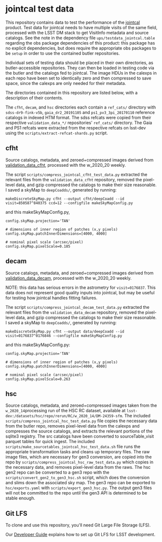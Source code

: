 # jointcal test data

This repository contains data to test the performance of the [jointcal](http://github.com/lsst/jointcal) product. Test data for jointcal needs to have multiple visits of the same field, processed with the LSST DM stack to get VisitInfo metadata and source catalogs.
See the note in the dependency file `ups/testdata_jointcal.table` regarding the obs package dependencies of this product: this package has no explicit dependencies, but does require the appropriate obs packages to be `setup` in order to use the contained butler repositories.

Individual sets of testing data should be placed in their own directories, as butler-accessible repositories. They can then be loaded in testing code via the butler and the catalogs fed to jointcal. The image HDUs in the calexps in each repo have been set to identically zero and then compressed to save space, since the calexps are only needed for their metadata.

The directories contained in this repository are listed below, with a description of their contents.

The `cfht`, `decam`, and `hsc` directories each contain a `ref_cats/` directory with `sdss-dr9-fink-v5b`, `gaia_dr2_20191105` and `ps1_pv3_3pi_20170110` reference catalogs in indexed HTM format.
The sdss refcats were copied from their respective `validation_data_*/` repositories' `ref_cats/` directory.
The Gaia and PS1 refcats were extracted from the respective refcats on lsst-dev using the `scripts/extract-refcat-shards.py` script.

## cfht

Source catalogs, metadata, and zeroed+compressed images derived from [validation_data_cfht](https://github.com/lsst/validation_data_cfht), processed with the w_2020_20 weekly.

The script `scripts/compress_jointcal_cfht_test_data.py` extracted the relevant files from the `validation_data_cfht` repository, removed the pixel-level data, and gzip compressed the catalogs to make their size reasonable. I saved a skyMap to `deepCoadds/`, generated by running:

```
makeDiscreteSkyMap.py cfht --output cfht/deepCoadd --id visit=850587^840375 ccd=12 --configfile makeSkyMapConfig.py
```

and this makeSkyMapConfig.py,

```
config.skyMap.projection='TAN'

# dimensions of inner region of patches (x,y pixels)
config.skyMap.patchInnerDimensions=[4000, 4000]

# nominal pixel scale (arcsec/pixel)
config.skyMap.pixelScale=0.185
```

## decam

Source catalogs, metadata, and zeroed+compressed images derived from [validation_data_decam](https://github.com/lsst/validation_data_decam), processed with the w_2020_20 weekly.

NOTE: this data has serious errors in the astrometry for `visit=0176837`.
This data does not represent good quality inputs into jointcal, but may be useful for testing how jointcal handles fitting failures.

The script `scripts/compress_jointcal_decam_test_data.py` extracted the relevant files from the `validation_data_decam` repository, removed the pixel-level data, and gzip compressed the catalogs to make their size reasonable. I saved a skyMap to `deepCoadds/`, generated by running:

```
makeDiscreteSkyMap.py cfht --output data/deepCoadd --id visit=0176837^0176846 --configfile makeSkyMapConfig.py
```

and this makeSkyMapConfig.py:


```
config.skyMap.projection='TAN'

# dimensions of inner region of patches (x,y pixels)
config.skyMap.patchInnerDimensions=[4000, 4000]

# nominal pixel scale (arcsec/pixel)
config.skyMap.pixelScale=0.263
```

## hsc

Source catalogs, metadata, and zeroed+compressed images taken from the `w_2020_14`processing run of the HSC RC dataset, available at `lsst-dev:/datasets/hsc/repo/rerun/RC/w_2020_14/DM-24359-sfm`.
The included `scripts/compress_jointcal_hsc_test_data.py` file copies the necessary data from the butler repo, removes pixel-level data from the calexps and compresses the source catalogs, and extracts the relevant portions of the sqlite3 registry.
The src catalogs have been converted to sourceTable_visit parquet tables for quick ingest.  The included `scripts/make_sourcetables_jointcal_hsc_test_data.sh` file runs the appropriate transformation tasks and cleans up temporary files.
The raw image files, which are necessary for gen3 conversion, are copied into the repo by `scripts/compress_jointcal_hsc_raw_test_data.py` which copies in the necessary data, and removes pixel-level data from the raws.
The hsc gen2 repo can be converted to a gen3 repo with the `scripts/convert_gen2_to_gen3_hsc.sh` script, which does the conversion and slims down the associated sky map.  The gen3 repo can be exported to `hsc/exports.yaml` with `scripts/export_gen3_hsc.py`.  The output gen3 files will not be committed to the repo until the gen3 API is determined to be stable enough.

## Git LFS

To clone and use this repository, you'll need Git Large File Storage (LFS).

Our [Developer Guide](http://developer.lsst.io/en/latest/tools/git_lfs.html)
explains how to set up Git LFS for LSST development.
